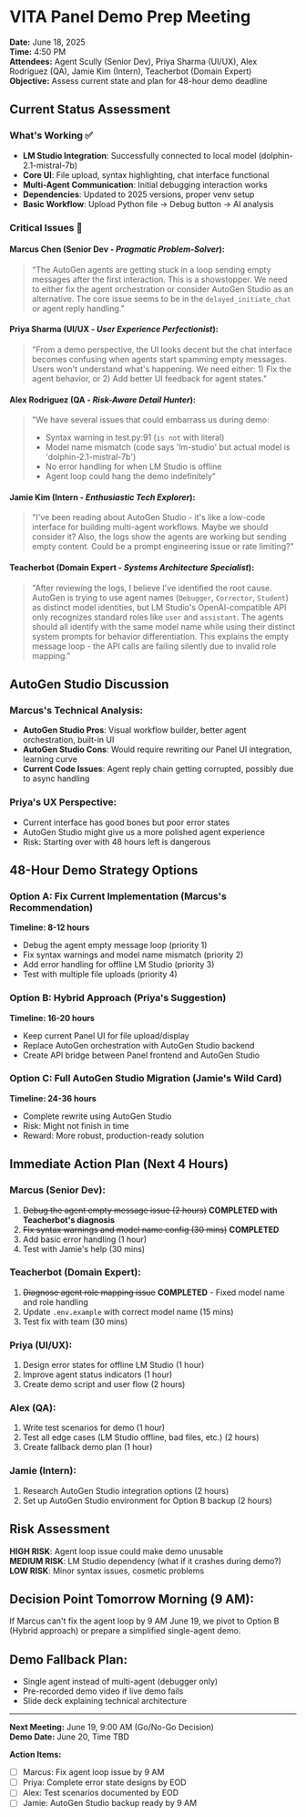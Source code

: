 # VITA Panel Demo Prep Meeting
**Date:** June 18, 2025  
**Time:** 4:50 PM  
**Attendees:** Agent Scully (Senior Dev), Priya Sharma (UI/UX), Alex Rodriguez (QA), Jamie Kim (Intern), Teacherbot (Domain Expert)  
**Objective:** Assess current state and plan for 48-hour demo deadline

## Current Status Assessment

### What's Working ✅
- **LM Studio Integration**: Successfully connected to local model (dolphin-2.1-mistral-7b)
- **Core UI**: File upload, syntax highlighting, chat interface functional
- **Multi-Agent Communication**: Initial debugging interaction works
- **Dependencies**: Updated to 2025 versions, proper venv setup
- **Basic Workflow**: Upload Python file → Debug button → AI analysis

### Critical Issues 🚨

#### Marcus Chen (Senior Dev - *Pragmatic Problem-Solver*):
> "The AutoGen agents are getting stuck in a loop sending empty messages after the first interaction. This is a showstopper. We need to either fix the agent orchestration or consider AutoGen Studio as an alternative. The core issue seems to be in the `delayed_initiate_chat` or agent reply handling."

#### Priya Sharma (UI/UX - *User Experience Perfectionist*):
> "From a demo perspective, the UI looks decent but the chat interface becomes confusing when agents start spamming empty messages. Users won't understand what's happening. We need either: 1) Fix the agent behavior, or 2) Add better UI feedback for agent states."

#### Alex Rodriguez (QA - *Risk-Aware Detail Hunter*):
> "We have several issues that could embarrass us during demo:
> - Syntax warning in test.py:91 (`is not` with literal)
> - Model name mismatch (code says 'lm-studio' but actual model is 'dolphin-2.1-mistral-7b')
> - No error handling for when LM Studio is offline
> - Agent loop could hang the demo indefinitely"

#### Jamie Kim (Intern - *Enthusiastic Tech Explorer*):
> "I've been reading about AutoGen Studio - it's like a low-code interface for building multi-agent workflows. Maybe we should consider it? Also, the logs show the agents are working but sending empty content. Could be a prompt engineering issue or rate limiting?"

#### Teacherbot (Domain Expert - *Systems Architecture Specialist*):
> "After reviewing the logs, I believe I've identified the root cause. AutoGen is trying to use agent names (`Debugger`, `Corrector`, `Student`) as distinct model identities, but LM Studio's OpenAI-compatible API only recognizes standard roles like `user` and `assistant`. The agents should all identify with the same model name while using their distinct system prompts for behavior differentiation. This explains the empty message loop - the API calls are failing silently due to invalid role mapping."

## AutoGen Studio Discussion

### Marcus's Technical Analysis:
- **AutoGen Studio Pros**: Visual workflow builder, better agent orchestration, built-in UI
- **AutoGen Studio Cons**: Would require rewriting our Panel UI integration, learning curve
- **Current Code Issues**: Agent reply chain getting corrupted, possibly due to async handling

### Priya's UX Perspective:
- Current interface has good bones but poor error states
- AutoGen Studio might give us a more polished agent experience
- Risk: Starting over with 48 hours left is dangerous

## 48-Hour Demo Strategy Options

### Option A: Fix Current Implementation (Marcus's Recommendation)
**Timeline: 8-12 hours**
- Debug the agent empty message loop (priority 1)
- Fix syntax warnings and model name mismatch (priority 2)
- Add error handling for offline LM Studio (priority 3)
- Test with multiple file uploads (priority 4)

### Option B: Hybrid Approach (Priya's Suggestion)
**Timeline: 16-20 hours**
- Keep current Panel UI for file upload/display
- Replace AutoGen orchestration with AutoGen Studio backend
- Create API bridge between Panel frontend and AutoGen Studio

### Option C: Full AutoGen Studio Migration (Jamie's Wild Card)
**Timeline: 24-36 hours**
- Complete rewrite using AutoGen Studio
- Risk: Might not finish in time
- Reward: More robust, production-ready solution

## Immediate Action Plan (Next 4 Hours)

### Marcus (Senior Dev):
1. ~~Debug the agent empty message issue (2 hours)~~ **COMPLETED with Teacherbot's diagnosis**
2. ~~Fix syntax warnings and model name config (30 mins)~~ **COMPLETED** 
3. Add basic error handling (1 hour)
4. Test with Jamie's help (30 mins)

### Teacherbot (Domain Expert):
1. ~~Diagnose agent role mapping issue~~ **COMPLETED** - Fixed model name and role handling
2. Update `.env.example` with correct model name (15 mins)
3. Test fix with team (30 mins)

### Priya (UI/UX):
1. Design error states for offline LM Studio (1 hour)
2. Improve agent status indicators (1 hour)
3. Create demo script and user flow (2 hours)

### Alex (QA):
1. Write test scenarios for demo (1 hour)
2. Test all edge cases (LM Studio offline, bad files, etc.) (2 hours)
3. Create fallback demo plan (1 hour)

### Jamie (Intern):
1. Research AutoGen Studio integration options (2 hours)
2. Set up AutoGen Studio environment for Option B backup (2 hours)

## Risk Assessment

**HIGH RISK**: Agent loop issue could make demo unusable  
**MEDIUM RISK**: LM Studio dependency (what if it crashes during demo?)  
**LOW RISK**: Minor syntax issues, cosmetic problems  

## Decision Point Tomorrow Morning (9 AM):
If Marcus can't fix the agent loop by 9 AM June 19, we pivot to Option B (Hybrid approach) or prepare a simplified single-agent demo.

## Demo Fallback Plan:
- Single agent instead of multi-agent (debugger only)
- Pre-recorded demo video if live demo fails
- Slide deck explaining technical architecture

---
**Next Meeting:** June 19, 9:00 AM (Go/No-Go Decision)  
**Demo Date:** June 20, Time TBD  

**Action Items:**
- [ ] Marcus: Fix agent loop issue by 9 AM
- [ ] Priya: Complete error state designs by EOD
- [ ] Alex: Test scenarios documented by EOD  
- [ ] Jamie: AutoGen Studio backup ready by 9 AM